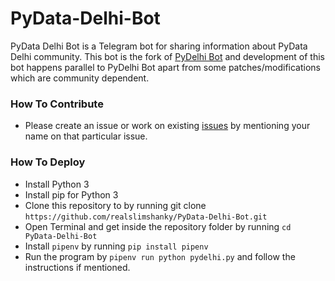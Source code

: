 # PyData-Delhi-Bot
PyData Delhi Bot is a Telegram bot for sharing information about PyData Delhi community. This bot is the fork of [PyDelhi Bot](https://github.com/realslimshanky/PyDelhi-Bot) and development of this bot happens parallel to PyDelhi Bot apart from some patches/modifications which are community dependent.

### How To Contribute

* Please create an issue or work on existing [issues](https://github.com/realslimshanky/PyData-Delhi-Bot/issues) by mentioning your name on that particular issue.

### How To Deploy

* Install Python 3
* Install pip for Python 3
* Clone this repository to by running git clone `https://github.com/realslimshanky/PyData-Delhi-Bot.git`
* Open Terminal and get inside the repository folder by running `cd PyData-Delhi-Bot`
* Install `pipenv` by running `pip install pipenv`
* Run the program by `pipenv run python pydelhi.py` and follow the instructions if mentioned.
